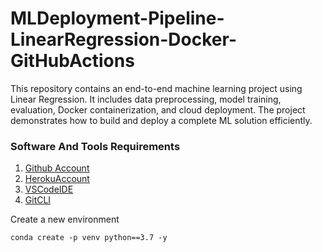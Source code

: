 # MLDeployment-Pipeline-LinearRegression-Docker-GitHubActions
This repository contains an end-to-end machine learning project using Linear Regression. It includes data preprocessing, model training, evaluation, Docker containerization, and cloud deployment. The project demonstrates how to build and deploy a complete ML solution efficiently.



### Software And Tools Requirements

1. [Github Account](https://github.com)
2. [HerokuAccount](https://heroku.com)
3. [VSCodeIDE](https://code.visualstudio.com/)
4. [GitCLI](https://git-scm.com/book/en/v2/Getting-Started-The-Command-Line)

Create a new environment

```
conda create -p venv python==3.7 -y